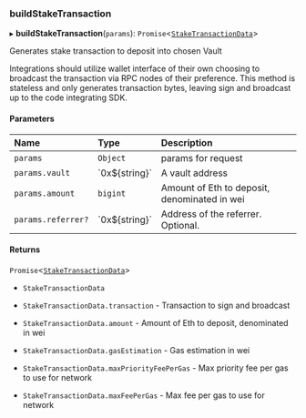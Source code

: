 ### buildStakeTransaction

▸ **buildStakeTransaction**(`params`): `Promise`\<[`StakeTransactionData`](../interfaces/StakeTransactionData.md)\>

Generates stake transaction to deposit into chosen Vault

 Integrations should utilize wallet interface of their own choosing to
broadcast the transaction via RPC nodes of their preference. This method
is stateless and only generates transaction bytes, leaving sign and broadcast
up to the code integrating SDK.

#### Parameters

| Name | Type | Description |
| :------ | :------ | :------ |
| `params` | `Object` | params for request |
| `params.vault` | \`0x$\{string}\` | A vault address |
| `params.amount` | `bigint` | Amount of Eth to deposit, denominated in wei |
| `params.referrer?` | \`0x$\{string}\` | Address of the referrer. Optional. |

#### Returns

`Promise`\<[`StakeTransactionData`](../interfaces/StakeTransactionData.md)\>

- `StakeTransactionData`

- `StakeTransactionData.transaction` - Transaction to sign and broadcast

- `StakeTransactionData.amount` - Amount of Eth to deposit, denominated in wei

- `StakeTransactionData.gasEstimation` - Gas estimation in wei

- `StakeTransactionData.maxPriorityFeePerGas` - Max priority fee per gas to use for network

- `StakeTransactionData.maxFeePerGas` - Max fee per gas to use for network